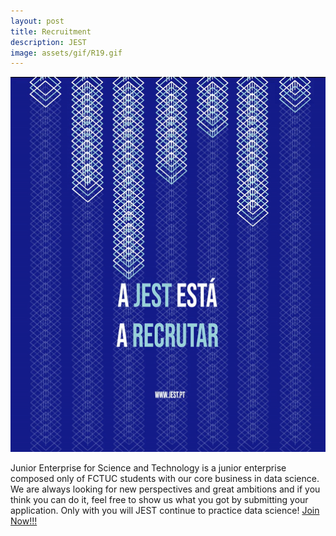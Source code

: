 ```yaml
---
layout: post
title: Recruitment
description: JEST
image: assets/gif/R19.gif
---
```


<p align="center">
  <img width="600" height="600" src="assets/gif/R19.gif">
</p>

Junior Enterprise for Science and Technology is a junior enterprise composed only of FCTUC students with our core business in data science. We are always looking for new perspectives and great ambitions and if you think you can do it, feel free to show us what you got by submitting your application.
Only with you will JEST continue to practice data science!
[Join Now!!!](https://jestfctuc.typeform.com/to/j4DJ1U?fbclid=IwAR1k5g_Ej97al9BzgMwtfJbXEQ9jfa6_05ZLAPc6zlEJsG-YxEa2it_ffRk)


